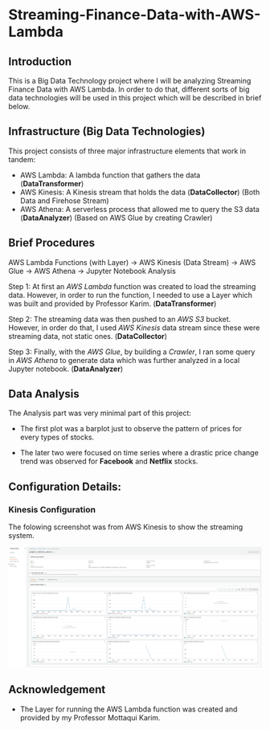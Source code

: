 
# Streaming-Finance-Data-with-AWS-Lambda


## Introduction

This is a Big Data Technology project where I will be analyzing Streaming Finance Data with AWS Lambda. In order to do that, different sorts of big data technologies will be used in this project which will be described in brief below.

## Infrastructure (Big Data Technologies)

This project consists of three major infrastructure elements that work in tandem:

* AWS Lambda: A lambda function that gathers the data (**DataTransformer**)
* AWS Kinesis: A Kinesis stream that holds the data (**DataCollector**) (Both Data and Firehose Stream)
* AWS Athena: A serverless process that allowed me to query the S3 data (**DataAnalyzer**) (Based on AWS Glue by creating Crawler)


## Brief Procedures

AWS Lambda Functions (with Layer) -> AWS Kinesis (Data Stream) -> AWS Glue -> AWS Athena -> Jupyter Notebook Analysis

Step 1: At first an *AWS Lambda* function was created to load the streaming data. However, in order to run the function, I needed to use a Layer which was built and provided by  Professor Karim. (**DataTransformer**)

Step 2: The streaming data was then pushed to an *AWS S3* bucket. However, in order do that, I used *AWS Kinesis* data stream since these were streaming data, not static ones.  (**DataCollector**) 

Step 3: Finally, with the *AWS Glue*, by building a *Crawler*, I ran some query in *AWS Athena* to generate data which was further analyzed in a local Jupyter notebook. (**DataAnalyzer**)


## Data Analysis

The Analysis part was very minimal part of this project:

* The first plot was a barplot just to observe the pattern of prices for every types of stocks.

* The later two were focused on time series where a drastic price change trend was observed for **Facebook** and **Netflix** stocks.



##  Configuration Details:

### Kinesis Configuration

The folowing screenshot was from AWS Kinesis to show the streaming system.

![kinesis](assets/kinesis_config.png)



## Acknowledgement

 - The Layer for running the AWS Lambda function was created and provided by my Professor Mottaqui Karim. 
